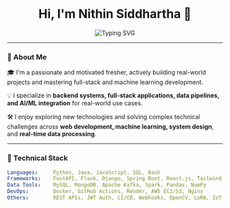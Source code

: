<h1 align="center">Hi, I'm Nithin Siddhartha 👋</h1>

<p align="center">
  <img src="https://readme-typing-svg.demolab.com?font=Fira+Code&duration=3000&pause=500&color=00BFFF&center=true&width=435&lines=Passionate+Developer;CS+Graduate%20%7C%20Project+Builder;Full-Stack+Developer;Data+Science+Enthusiast;Problem+Solver" alt="Typing SVG" />
</p>


---

### 🚀 About Me

🎓 I'm a passionate and motivated fresher, actively building real-world projects and mastering full-stack and machine learning development.

💡 I specialize in **backend systems, full-stack applications, data pipelines, and AI/ML integration** for real-world use cases.

🛠 I enjoy exploring new technologies and solving complex technical challenges across **web development, machine learning, system design**, and **real-time data processing**.

---

### 🧠 Technical Stack

```yaml
Languages:     Python, Java, JavaScript, SQL, Bash
Frameworks:    FastAPI, Flask, Django, Spring Boot, React.js, Tailwind CSS
Data Tools:    MySQL, MongoDB, Apache Kafka, Spark, Pandas, NumPy
DevOps:        Docker, GitHub Actions, Render, AWS EC2/S3, Nginx
Others:        REST APIs, JWT Auth, CI/CD, Webhooks, OpenCV, LoRA, IoT
